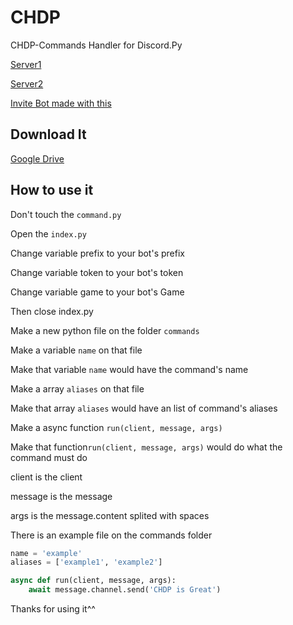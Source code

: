 # CHDP
CHDP-Commands Handler for Discord.Py

[Server1](https://discord.gg/8AhTEAt)

[Server2](https://discord.gg/XSSbcvm)

[Invite Bot made with this](https://discordapp.com/api/oauth2/authorize?client_id=676003241129017354&permissions=8&scope=bot)

## Download It

[Google Drive](https://drive.google.com/file/d/19yZBTg2AwRIz27AhlqrKcP4qqNdexJ-_/view?usp=sharing)

## How to use it

Don't touch the `command.py`

Open the `index.py`

Change variable prefix to your bot's prefix

Change variable token to your bot's token

Change variable game to your bot's Game

Then close index.py

Make a new python file on the folder `commands` 

Make a variable `name` on that file

Make that variable `name` would have the command's name

Make a array `aliases` on that file

Make that array `aliases` would have an list of command's aliases

Make a async function `run(client, message, args)` 

Make that function`run(client, message, args)` would do what the command must do

client is the client

message is the message 

args is the message.content splited with spaces

There is an example file on the commands folder

```python
name = 'example'
aliases = ['example1', 'example2']

async def run(client, message, args):
    await message.channel.send('CHDP is Great')
```

Thanks for using it^^

